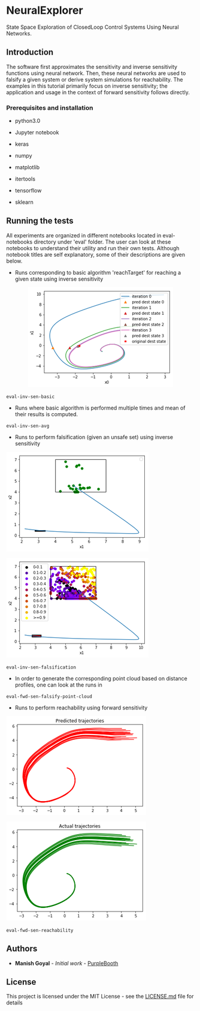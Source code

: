 # NeuralExplorer

State Space Exploration of ClosedLoop Control Systems Using Neural Networks.

## Introduction
The software first approximates the sensitivity and inverse sensitivity functions using neural network.
Then, these neural networks are used to falsify a given system or derive system simulations for reachability.
The examples in this tutorial primarily focus on inverse sensitivity; the application and usage in the context 
of forward sensitivity follows directly.

### Prerequisites and installation

* python3.0

* Jupyter notebook

* keras

* numpy

* matplotlib

* itertools

* tensorflow

* sklearn


## Running the tests

All experiments are organized in different notebooks located in eval-notebooks directory under 'eval' folder.
The user can look at these notebooks to understand their utility and run their own tests.
Although notebook titles are self explanatory, some of their descriptions are given below.

* Runs corresponding to basic algorithm 'reachTarget' for reaching a given state using inverse sensitivity

<p align="center"> <img src="fig-inv-sen-basic.png" alt="reachTarget algorithm"/> </p>

```
eval-inv-sen-basic
```

* Runs where basic algorithm is performed multiple times and mean of their results is computed.
```
eval-inv-sen-avg
```

* Runs to perform falsification (given an unsafe set) using inverse sensitivity

<p> <img src="fig-inv-sen-falsification.png" alt="invSenFalsification"/> </p>
<p> <img src="fig-inv-sen-falsify-point-cloud.png" alt="invSenFalsification pointCloud"/> </p>

```
eval-inv-sen-falsification
```

* In order to generate the corresponding point cloud based on distance profiles, one can look at the runs in

```
eval-fwd-sen-falsify-point-cloud
```

* Runs to perform reachability using forward sensitivity
<p> <img src="fig-fwd-sen-reach-act.png" alt="fwdSenReachabilityAct"/> </p>
<p> <img src="fig-fwd-sen-reach-pred.png" alt="fwdSenReachabilityPred"/> </p>

```eval-fwd-sen-reachability```

## Authors

* **Manish Goyal** - *Initial work* - [PurpleBooth](https://github.com/mag16154)


## License

This project is licensed under the MIT License - see the [LICENSE.md](LICENSE.md) file for details

